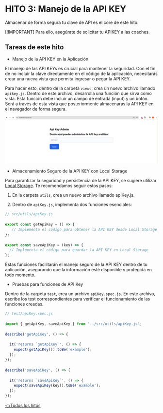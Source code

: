 # **HITO 3:** Manejo de la API KEY

Almacenar de forma segura tu clave de API es el core de este hito.
<!-- Este es un tip de Github Pages, https://github.com/orgs/community/discussions/16925 -->
[!IMPORTANT]
Para ello, asegúrate de solicitar tu APIKEY a las coaches.

## Tareas de este hito

* Manejo de la API KEY en la Aplicación

El manejo de las API KEYs es crucial para mantener la seguridad.
Con el fin de no incluir la clave directamente en el código de la aplicación,
necesitarás crear una nueva vista que permita ingresar o pegar la API KEY.

Para hacer esto, dentro de la carpeta ```views```,
crea un nuevo archivo llamado ```apikey.js```.
Dentro de este archivo, desarrolla una función que
sirva como vista. Esta función debe incluir un
campo de entrada (input) y un botón. Será a través
de esta vista que posteriormente almacenarás la
API KEY en el navegador de forma segura.

![Preview API KEY view](./assets/previewAPIKEYview.png)

* Almacenamiento Seguro de la API KEY con Local Storage

Para garantizar la seguridad y persistencia de la
API KEY, se sugiere utilizar [Local Storage](https://developer.mozilla.org/es/docs/Web/API/Window/localStorage).
Te recomendamos seguir estos pasos:

1. En la carpeta ```utils```, crea un nuevo archivo llamado apiKey.js.

2. Dentro de ```apiKey.js```, implementa dos funciones esenciales:

```js
// src/utils/apiKey.js

export const getApiKey = () => {
   // Implementa el código para obtener la API KEY desde Local Storage
};

export const saveApiKey = (key) => {
  // Implementa el código para guardar la API KEY en Local Storage
};
```

Estas funciones facilitarán el manejo seguro de la API KEY dentro de tu aplicación, asegurando que la información esté disponible y protegida en todo momento.

* Pruebas para funciones de API Key

Dentro de la carpeta ```test```, crea un archivo ```apiKey.spec.js```. En este archivo, escribe los test correspondientes para verificar el funcionamiento de las funciones creadas.

``` js
// test/apiKey.spec.js

import { getApiKey, saveApiKey } from '../src/utils/apiKey.js';

describe('getApiKey', () => {

  it('returns `getApiKey`', () => {
    expect(getApiKey()).toBe('example');
  });
});

describe('saveApiKey', () => {

  it('returns `saveApiKey`', () => {
    expect(saveApiKey(key)).toBe('example');
  });
});

```

[👈Todos los hitos](../README.md#6-hitos)
